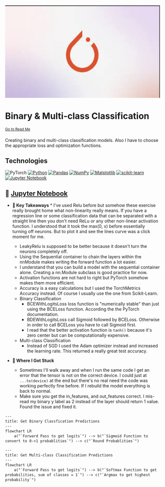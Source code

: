 <p align="center">
   <img src="https://github.com/AishaEvering/PyTorch_Exercises/blob/main/header_2.png" alt="Face Verfication" width="600" height="300">
</p>

# Binary & Multi-class Classification
<sup>[Go to Read Me](https://github.com/AishaEvering/PyTorch_Exercises/blob/main/README.md)</sup>

Creating binary and multi-class classification models. Also I have to choose the appropriate loss and optimization functions.

## Technologies
![PyTorch](https://img.shields.io/badge/PyTorch-%23EE4C2C.svg?style=for-the-badge&logo=PyTorch&logoColor=white)
[![Python](https://img.shields.io/badge/python-3670A0?style=for-the-badge&logo=python&logoColor=ffdd54)](https://www.python.org/)
[![Pandas](https://img.shields.io/badge/pandas-%23150458.svg?style=for-the-badge&logo=pandas&logoColor=white)](https://pandas.pydata.org/)
[![NumPy](https://img.shields.io/badge/numpy-%23013243.svg?style=for-the-badge&logo=numpy&logoColor=white)](https://numpy.org/)
[![Matplotlib](https://img.shields.io/badge/Matplotlib-%23ffffff.svg?style=for-the-badge&logo=Matplotlib&logoColor=black)](https://matplotlib.org/)
[![scikit-learn](https://img.shields.io/badge/scikit--learn-%23F7931E.svg?style=for-the-badge&logo=scikit-learn&logoColor=white)](https://scikit-learn.org/stable/)
[![Jupyter Notebook](https://img.shields.io/badge/jupyter-%23FA0F00.svg?style=for-the-badge&logo=jupyter&logoColor=white)](https://jupyter.org/)

## 📙 [Jupyter Notebook](https://github.com/AishaEvering/PyTorch_Exercises/blob/main/02_pytorch_classification_exercises.ipynb)

* **🔑 Key Takeaways**
      * I've used Relu before but somehow these exercise really brought home what non-linearity really means.  If you have a regression line or some classification data that can be separated with a straight line then you don't need ReLu or any other non-linear activation function.  I understood that it took the max(0, x) before essentially turning off neurons.  But to plot it and see the lines curve was a click moment for me.
   * LeakyRelu is supposed to be better because it doesn't turn the neurons completely off.
   * Using the Sequential container to chain the layers within the nnModule makes writing the forward function a lot easier.
   * I understand that you can build a model with the sequential container alone.  Creating a nn.Module subclass is good practice for now.
   * Activation functions are not hard to right but PyTorch somehow makes them more efficient.
   * Accuracy is a easy calculations but I used the TorchMetrics Accuracy instead.  Of course I usually use the one from Scikit-Learn.
   * Binary Classification
      * BCEWithLogitsLoss loss function is "numerically stable" than just using the BCELoss function.  According the the PyTorch documentation.
      * BDEWithLogitsLoss call Sigmoid followed by BCELoss.  Otherwise in order to call BCELoss you have to call Sigmoid first.
      * I read that the better activation function is `tanh()`  because it's zero center but can be computationally expensive.  
    * Multi-class Classification
       * Instead of SGD I used the Adam optimizer instead and increased the learning rate.  This returned a really great test accuracy.

* **😤 Where I Got Stuck**

  * Sometimes I'll walk away and when I run the same code I get an error that the tensor is not on the correct device.  I could just at `...to(device)` at the end but there's no real need the code was working perfectly fine before.  If I rebuild the model everything is back to normal.
   * Make sure you get the in_features, and out_features correct.  I mis-read my binary y label as 2 instead of the layer should return 1 value.  Found the issue and fixed it.


```mermaid
---
title: Get Binary Classfication Predictions
---
flowchart LR
    a("`Forward Pass to get logits`") --> b("`Sigmoid Function to convert to 0->1 probablities`") --> c("`Round Probablities`")

```
```mermaid
---
title: Get Multi-class Classification Predictions
---
flowchart LR
    a("`Forward Pass to get logits`") --> b("`Softmax Function to get probabilities, sum of classes = 1`") --> c("`Argmax to get highest probability`")

```
